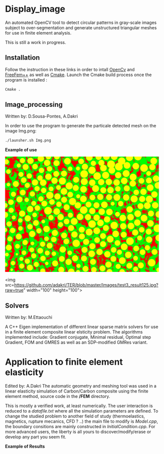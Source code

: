 # Display_image
An automated OpenCV tool to detect circular patterns in gray-scale images subject to over-segmentation and generate unstructured triangular meshes for use in finite element analysis.

This is still a work in progress.

## Installation
Follow the instruction in these links in order to intall [OpenCv](https://docs.opencv.org/master/d7/d9f/tutorial_linux_install.html) and [FreeFem++](https://docs.opencv.org/master/d7/d9f/tutorial_linux_install.html) as well as [Cmake](https://cmake.org/download/). 
Launch the Cmake build process once the program is installed :
```bash
Cmake .
```
## Image_processing
Written by: D.Sousa-Pontes, A.Dakri

In order to use the program to generate the particale detected mesh on the image Img.png:
```bash
./launsher.sh Img.png
```

**Example of use**

![image of result](https://github.com/adakri/TER/blob/master/Images/test3_result125.jpg?raw=true)

<img src=https://github.com/adakri/TER/blob/master/Images/test3_result125.jpg?raw=true" width="100" height="100">


## Solvers
Written by: M.Ettaouchi

A C++ Eigen implementation of different linear sparse matrix solvers for use in a finite element composite linear elsticity problem.
The algorithms implemented include: Gradient conjugate, Minimal residual, Optimal step Gradient, FOM and GMRES as well as an SDP-modified GMRes variant.

# Application to finite element elasticity
Edited by: A.Dakri
The automatic geometry and meshing tool was used in a linear elasticity simulation of Carbon/Carbon composite using the finite element method, source code in the **/FEM** directory.

This is mostly a verified work, at least numerically. The user interaction is reduced to a _datafile.txt_ where all the simulation parameters are defined. To change the studied problem to another field of study (thermoelastics, magnetics, rupture mecanics, CFD ? ..) the main file to modify is _Model.cpp_, the boundary consitions are mainly constructed in _InitialCondition.cpp_. For more advanced users, the liberty is all yours to discover/modify/erase or develop any part you seem fit.

**Example of Results**
